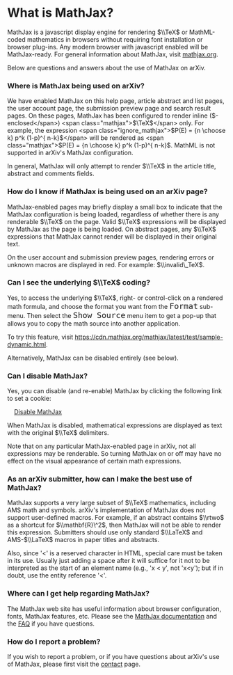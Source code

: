 What is MathJax?
================

MathJax is a javascript display engine for rendering $\\TeX$ or
MathML-coded mathematics in browsers without requiring font installation
or browser plug-ins. Any modern browser with javascript enabled will be
MathJax-ready. For general information about MathJax, visit
[mathjax.org](https://mathjax.org).

Below are questions and answers about the use of MathJax on arXiv.

### Where is MathJax being used on arXiv?

We have enabled MathJax on this help page, article abstract and list
pages, the user account page, the submission preview page and search
result pages. On these pages, MathJax has been configured to render
inline (<span class="ignore_mathjax">$-enclosed</span>) <span
class="mathjax">$\\TeX$</span> only. For example, the expression <span
class="ignore_mathjax">$P(E) = {n \\choose k} p\^k (1-p)\^{ n-k}$</span>
will be rendered as <span class="mathjax">$P(E) = {n \\choose k} p\^k
(1-p)\^{ n-k}$</span>. MathML is not supported in arXiv's MathJax
configuration.

In general, MathJax will only attempt to render $\\TeX$ in the article
title, abstract and comments fields.

### How do I know if MathJax is being used on an arXiv page?

MathJax-enabled pages may briefly display a small box to indicate that
the MathJax configuration is being loaded, regardless of whether there
is any renderable $\\TeX$ on the page. Valid $\\TeX$ expressions will be
displayed by MathJax as the page is being loaded. On abstract pages, any
$\\TeX$ expressions that MathJax cannot render will be displayed in
their original text.

On the user account and submission preview pages, rendering errors or
unknown macros are displayed in red. For example: $\\invalid\_TeX$.

### Can I see the underlying $\\TeX$ coding? 

Yes, to access the underlying <span class="mathjax">$\\TeX$</span>,
right- or control-click on a rendered math formula, and choose the
format you want from the <span
style="font-family:monospace;font-size:130%">Format</span> sub-menu.
Then select the <span style="font-family:monospace;font-size:130%">Show
Source</span> menu item to get a pop-up that allows you to copy the math
source into another application.

To try this feature, visit
<https://cdn.mathjax.org/mathjax/latest/test/sample-dynamic.html>.

Alternatively, MathJax can be disabled entirely (see below).

### Can I disable MathJax?

Yes, you can disable (and re-enable) MathJax by clicking the following
link to set a cookie:

    <a href="javascript:setMathjaxCookie()" id="mathjax_toggle">Disable MathJax</a>

When MathJax is disabled, mathematical expressions are displayed as text
with the original $\\TeX$ delimiters.

Note that on any particular MathJax-enabled page in arXiv, not all
expressions may be renderable. So turning MathJax on or off may have no
effect on the visual appearance of certain math expressions.

### As an arXiv submitter, how can I make the best use of MathJax?

MathJax supports a very large subset of $\\TeX$ mathematics, including
AMS math and symbols. arXiv's implementation of MathJax does not support
user-defined macros. For example, if an abstract contains $\\rtwo$ as a
shortcut for $\\mathbf{R}\^2$, then MathJax will not be able to render
this expression. Submitters should use only standard $\\LaTeX$ and
AMS-$\\LaTeX$ macros in paper titles and abstracts.

Also, since '\<' is a reserved character in HTML, special care must be
taken in its use. Usually just adding a space after it will suffice for
it not to be interpreted as the start of an element name (e.g., 'x \<
y', not 'x\<y'); but if in doubt, use the entity reference '&lt;'.

### Where can I get help regarding MathJax?

The MathJax web site has useful information about browser configuration,
fonts, MathJax features, etc. Please see the [MathJax
documentation](https://docs.mathjax.org/en/latest/mathjax.html) and the
[FAQ](https://docs.mathjax.org/en/latest/misc/faq.html) if you have
questions.

### How do I report a problem?

If you wish to report a problem, or if you have questions about arXiv's
use of MathJax, please first visit the [contact](contact.md) page.
